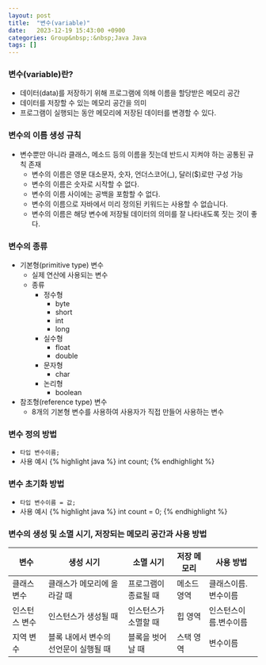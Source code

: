 ```yaml
---
layout: post
title:  "변수(variable)"
date:   2023-12-19 15:43:00 +0900
categories: Group&nbsp;:&nbsp;Java Java
tags: []
---
```


### 변수(variable)란?

- 데이터(data)를 저장하기 위해 프로그램에 의해 이름을 할당받은 메모리 공간
- 데이터를 저장할 수 있는 메모리 공간을 의미
- 프로그램이 실행되는 동안 메모리에 저장된 데이터를 변경할 수 있다.

### 변수의 이름 생성 규칙

- 변수뿐만 아니라 클래스, 메소드 등의 이름을 짓는데 반드시 지켜야 하는 공통된 규칙 존재
    - 변수의 이름은 영문 대소문자, 숫자, 언더스코어(_), 달러($)로만 구성 가능
    - 변수의 이름은 숫자로 시작할 수 없다.
    - 변수의 이름 사이에는 공백을 포함할 수 없다.
    - 변수의 이름으로 자바에서 미리 정의된 키워드는 사용할 수 없습니다.
    - 변수의 이름은 해당 변수에 저장될 데이터의 의미를 잘 나타내도록 짓는 것이 좋다.

### 변수의 종류

- 기본형(primitive type) 변수
    - 실제 연산에 사용되는 변수
    - 종류
        - 정수형
            - byte
            - short
            - int
            - long
        - 실수형
            - float
            - double
        - 문자형
            - char
        - 논리형
            - boolean
- 참조형(reference type) 변수
    - 8개의 기본형 변수를 사용하여 사용자가 직접 만들어 사용하는 변수

### 변수 정의 방법

- ```타입 변수이름;```
- 사용 예시
    {% highlight java %}
    int count;
    {% endhighlight %}

### 변수 초기화 방법

- ```타입 변수이름 = 값;```
- 사용 예시
    {% highlight java %}
    int count = 0;
    {% endhighlight %}

### 변수의 생성 및 소멸 시기, 저장되는 메모리 공간과 사용 방법

| 변수 | 생성 시기 | 소멸 시기 | 저장 메모리 | 사용 방법 |
|-------|--------|---------|---------|---------|
| 클래스 변수 | 클래스가 메모리에 올라갈 때 | 프로그램이 종료될 때 | 메소드 영역 | 클래스이름.변수이름 |
| 인스턴스 변수 | 인스턴스가 생성될 때 | 인스턴스가 소멸할 때 | 힙 영역 | 인스턴스이름.변수이름 |
| 지역 변수 | 블록 내에서 변수의 선언문이 실행될 때 | 블록을 벗어날 때 | 스택 영역 | 변수이름 |